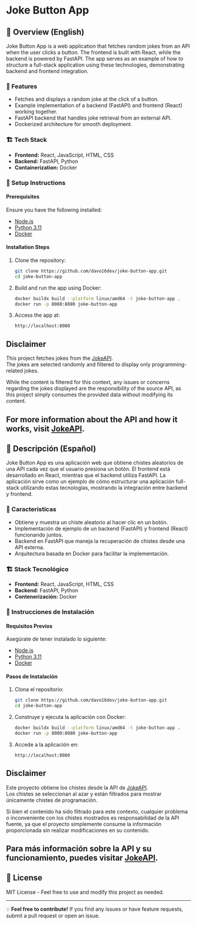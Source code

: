 # Joke Button App

## 📌 Overview (English)
Joke Button App is a web application that fetches random jokes from an API when the user clicks a button. The frontend is built with React, while the backend is powered by FastAPI. The app serves as an example of how to structure a full-stack application using these technologies, demonstrating backend and frontend integration.

### 🎯 Features
- Fetches and displays a random joke at the click of a button.
- Example implementation of a backend (FastAPI) and frontend (React) working together.
- FastAPI backend that handles joke retrieval from an external API.
- Dockerized architecture for smooth deployment.

### 🏗️ Tech Stack
- **Frontend:** React, JavaScript, HTML, CSS
- **Backend:** FastAPI, Python
- **Containerization:** Docker

### 🚀 Setup Instructions
#### Prerequisites
Ensure you have the following installed:
- [Node.js](https://nodejs.org/)
- [Python 3.11](https://www.python.org/)
- [Docker](https://www.docker.com/)

#### Installation Steps
1. Clone the repository:
   ```sh
   git clone https://github.com/davo16dev/joke-button-app.git
   cd joke-button-app
   ```
2. Build and run the app using Docker:
   ```sh
   docker buildx build --platform linux/amd64 -t joke-button-app .
   docker run -p 8080:8080 joke-button-app
   ```
3. Access the app at:
   ```
   http://localhost:8080
   ```

## Disclaimer

This project fetches jokes from the [JokeAPI](https://jokeapi.dev/).  
The jokes are selected randomly and filtered to display only programming-related jokes.  

While the content is filtered for this context, any issues or concerns regarding the jokes displayed are the responsibility of the source API, as this project simply consumes the provided data without modifying its content.  

For more information about the API and how it works, visit [JokeAPI](https://jokeapi.dev/).
---

## 📌 Descripción (Español)
Joke Button App es una aplicación web que obtiene chistes aleatorios de una API cada vez que el usuario presiona un botón. El frontend está desarrollado en React, mientras que el backend utiliza FastAPI. La aplicación sirve como un ejemplo de cómo estructurar una aplicación full-stack utilizando estas tecnologías, mostrando la integración entre backend y frontend.

### 🎯 Características
- Obtiene y muestra un chiste aleatorio al hacer clic en un botón.
- Implementación de ejemplo de un backend (FastAPI) y frontend (React) funcionando juntos.
- Backend en FastAPI que maneja la recuperación de chistes desde una API externa.
- Arquitectura basada en Docker para facilitar la implementación.

### 🏗️ Stack Tecnológico
- **Frontend:** React, JavaScript, HTML, CSS
- **Backend:** FastAPI, Python
- **Contenerización:** Docker

### 🚀 Instrucciones de Instalación
#### Requisitos Previos
Asegúrate de tener instalado lo siguiente:
- [Node.js](https://nodejs.org/)
- [Python 3.11](https://www.python.org/)
- [Docker](https://www.docker.com/)

#### Pasos de Instalación
1. Clona el repositorio:
   ```sh
   git clone https://github.com/davo16dev/joke-button-app.git
   cd joke-button-app
   ```
2. Construye y ejecuta la aplicación con Docker:
   ```sh
   docker buildx build --platform linux/amd64 -t joke-button-app .
   docker run -p 8080:8080 joke-button-app
   ```
3. Accede a la aplicación en:
   ```
   http://localhost:8080
   ```

## Disclaimer

Este proyecto obtiene los chistes desde la API de [JokeAPI](https://jokeapi.dev/).  
Los chistes se seleccionan al azar y están filtrados para mostrar únicamente chistes de programación.  

Si bien el contenido ha sido filtrado para este contexto, cualquier problema o inconveniente con los chistes mostrados es responsabilidad de la API fuente, ya que el proyecto simplemente consume la información proporcionada sin realizar modificaciones en su contenido.  

Para más información sobre la API y su funcionamiento, puedes visitar [JokeAPI](https://jokeapi.dev/).
---

## 📜 License
MIT License - Feel free to use and modify this project as needed.

---

💡 **Feel free to contribute!** If you find any issues or have feature requests, submit a pull request or open an issue.


